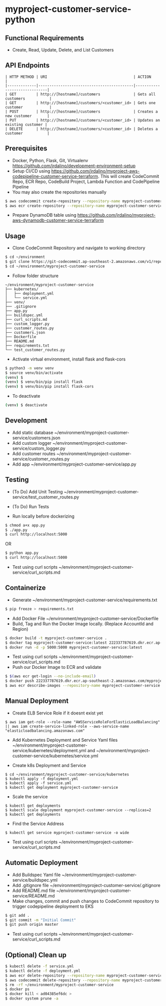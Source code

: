 # myproject-customer-service-python

## Functional Requirements
- Create, Read, Update, Delete, and List Customers

## API Endpoints
```
| HTTP METHOD | URI                                       | ACTION                       |
|-------------|-------------------------------------------|------------------------------|
| GET         | http://[hostname]/customers               | Gets all customers           |
| GET         | http://[hostname]/customers/<customer_id> | Gets one customer            |
| POST        | http://[hostname]/customers               | Creates a new customer       |
| PUT         | http://[hostname]/customers/<customer_id> | Updates an existing customer |
| DELETE      | http://[hostname]/customers/<customer_id> | Deletes a customer           |
```

## Prerequisites
- Docker, Python, Flask, Git, Virtualenv https://github.com/jrdalino/development-environment-setup
- Setup CI/CD using https://github.com/jrdalino/myproject-aws-codepipeline-customer-service-terraform. This will create CodeCommit Repo, ECR Repo, CodeBuild Project, Lambda Function and CodePipeline Pipeline 
- You may also create the repositories manually
```bash
$ aws codecommit create-repository --repository-name myproject-customer-service
$ aws ecr create-repository --repository-name myproject-customer-service
```

- Prepare DynamoDB table using https://github.com/jrdalino/myproject-aws-dynamodb-customer-service-terraform

## Usage
- Clone CodeCommit Repository and navigate to working directory
```bash
$ cd ~/environment
$ git clone https://git-codecommit.ap-southeast-2.amazonaws.com/v1/repos/myproject-customer-service
$ cd ~/environment/myproject-customer-service
```

- Follow folder structure
```
~/environment/myproject-customer-service
├── kubernetes/
│   ├── deployment.yml
│   └── service.yml
├── venv/
├── .gitignore
├── app.py
├── buildspec.yml
├── curl_scripts.md
├── custom_logger.py
├── customer_routes.py
├── customers.json
├── Dockerfile
├── README.md
├── requirements.txt
└── test_customer_routes.py
```

- Activate virtual environment, install flask and flask-cors
```bash
$ python3 -m venv venv
$ source venv/bin/activate
(venv) $
(venv) $ venv/bin/pip install flask
(venv) $ venv/bin/pip install flask-cors
```
- To deactivate
```bash
(venv) $ deactivate
```

## Development
- Add static database ~/environment/myproject-customer-service/customers.json
- Add custom logger   ~/environment/myproject-customer-service/custom_logger.py
- Add customer routes ~/environment/myproject-customer-service/customer_routes.py
- Add app             ~/environment/myproject-customer-service/app.py

## Testing
- (To Do) Add Unit Testing ~/environment/myproject-customer-service/test_customer_routes.py
- (To Do) Run Tests

- Run locally before dockerizing
```bash
$ chmod a+x app.py
$ ./app.py
$ curl http://localhost:5000
```

OR

```bash
$ python app.py
$ curl http://localhost:5000
```

- Test using curl scripts ~/environment/myproject-customer-service/curl_scripts.md

## Containerize
- Generate            ~/environment/myproject-customer-service/requirements.txt
```bash
$ pip freeze > requirements.txt
```

- Add Docker File ~/environment/myproject-customer-service/Dockerfile
- Build, Tag and Run the Docker Image locally. (Replace AccountId and Region)
```bash
$ docker build -t myproject-customer-service .
$ docker tag myproject-customer-service:latest 222337787619.dkr.ecr.ap-southeast-2.amazonaws.com/myproject-customer-service:latest
$ docker run -d -p 5000:5000 myproject-customer-service:latest
```

- Test using curl scripts ~/environment/myproject-customer-service/curl_scripts.md
- Push our Docker Image to ECR and validate
```bash
$ $(aws ecr get-login --no-include-email)
$ docker push 222337787619.dkr.ecr.ap-southeast-2.amazonaws.com/myproject-customer-service:latest
$ aws ecr describe-images --repository-name myproject-customer-service
```

## Manual Deployment
- Create ELB Service Role if it doesnt exist yet
```
$ aws iam get-role --role-name "AWSServiceRoleForElasticLoadBalancing" || aws iam create-service-linked-role --aws-service-name "elasticloadbalancing.amazonaws.com"
```

- Add Kubernetes Deployment and Service Yaml files ~/environment/myproject-customer-service/kubernetes/deployment.yml and ~/environment/myproject-customer-service/kubernetes/service.yml

- Create k8s Deployment and Service
```
$ cd ~/environment/myproject-customer-service/kubernetes
$ kubectl apply -f deployment.yml
$ kubectl apply -f service.yml
$ kubectl get deployment myproject-customer-service
```

- Scale the service
```
$ kubectl get deployments
$ kubectl scale deployment myproject-customer-service --replicas=2
$ kubectl get deployments
```

- Find the Service Address
```
$ kubectl get service myproject-customer-service -o wide
```

- Test using curl scripts ~/environment/myproject-customer-service/curl_scripts.md

## Automatic Deployment
- Add Buildspec Yaml file ~/environment/myproject-customer-service/buildspec.yml
- Add .gitignore file ~/environment/myproject-customer-service/.gitignore
- Add README.md file  ~/environment/myproject-customer-service/README.md
- Make changes, commit and push changes to CodeCommit repository to trigger codepipeline deployment to EKS
```bash
$ git add .
$ git commit -m "Initial Commit"
$ git push origin master
```

- Test using curl scripts ~/environment/myproject-customer-service/curl_scripts.md

## (Optional) Clean up
```bash
$ kubectl delete -f service.yml
$ kubectl delete -f deployment.yml
$ aws ecr delete-repository --repository-name myproject-customer-service --force
$ aws codecommit delete-repository --repository-name myproject-customer-service
$ rm -rf ~/environment/myproject-customer-service
$ docker ps
$ docker kill < ad04385ef6dc >
$ docker system prune -a
```
